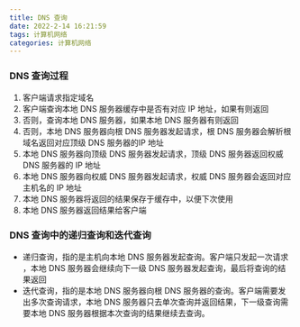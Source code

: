 ```yaml
---
title: DNS 查询
date: 2022-2-14 16:21:59
tags: 计算机网络
categories: 计算机网络
---
```


### DNS 查询过程

1. 客户端请求指定域名
2. 客户端查询本地 DNS 服务器缓存中是否有对应 IP 地址，如果有则返回
3. 否则，查询本地 DNS 服务器，如果本地 DNS 服务器有则返回
4. 否则，本地 DNS 服务器向根 DNS 服务器发起请求，根 DNS 服务器会解析根域名返回对应顶级 DNS 服务器的IP 地址
5. 本地 DNS 服务器向顶级 DNS 服务器发起请求，顶级 DNS 服务器返回权威 DNS 服务器的 IP 地址
6. 本地 DNS 服务器向权威 DNS 服务器发起请求，权威 DNS 服务器会返回对应主机名的 IP 地址
7. 本地 DNS 服务器将返回的结果保存于缓存中，以便下次使用
8. 本地 DNS 服务器返回结果给客户端

### DNS 查询中的递归查询和迭代查询

* 递归查询，指的是主机向本地 DNS 服务器发起查询。客户端只发起一次请求 ，本地 DNS 服务器会继续向下一级 DNS 服务器发起查询，最后将查询的结果返回
* 迭代查询，指的是本地 DNS 服务器向根 DNS 服务器的查询。客户端需要发出多次查询请求，本地 DNS 服务器只去单次查询并返回结果，下一级查询需要本地 DNS 服务器根据本次查询的结果继续去查询。



